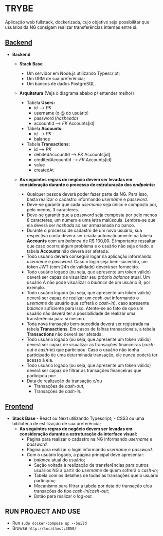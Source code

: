 # TRYBE

Aplicação web fullstack, dockerizada, cujo objetivo seja possibilitar que usuários da NG consigam realizar transferências internas entre si.

## <a href="https://github.com/PedroMiguel7/NG-CASH/tree/main/service">Backend</a>

- **Backend**

  - **Stack Base**
    - Um servidor em Node.js utilizando Typescript;
    - Um ORM de sua preferência;
    - Um bancos de dados PostgreSQL.
  - **Arquitetura** (Veja o diagrama abaixo p/ entender melhor)

    - Tabela **Users:**
      - id —> _PK_
      - username (o @ do usuário)
      - password (_hasheada_)
      - accountId —> _FK_ Accounts[id]
    - Tabela **Accounts:**
      - id —> _PK_
      - balance
    - Tabela **Transactions:**
      - id —> _PK_
      - debitedAccountId —> _FK_ Accounts[id]
      - creditedAccountId —> _FK_ Accounts[id]
      - value
      - createdAt

  - **As seguintes regras de negócio devem ser levadas em consideração durante o processo de estruturação dos _endpoints_:**
    - Qualquer pessoa deverá poder fazer parte da NG. Para isso, basta realizar o cadastro informando _username_ e _password_.
    - Deve-se garantir que cada _username_ seja único e composto por, pelo menos, 3 caracteres.
    - Deve-se garantir que a _password_ seja composta por pelo menos 8 caracteres, um número e uma letra maiúscula. Lembre-se que ela deverá ser _hashada_ ao ser armazenada no banco.
    - Durante o processo de cadastro de um novo usuário, sua respectiva conta deverá ser criada automaticamente na tabela **Accounts** com um _balance_ de R$ 100,00. É importante ressaltar que caso ocorra algum problema e o usuário não seja criado, a tabela **Accounts** não deverá ser afetada.
    - Todo usuário deverá conseguir logar na aplicação informando _username_ e _password._ Caso o login seja bem-sucedido, um token JWT (com 24h de validade) deverá ser fornecido.
    - Todo usuário logado (ou seja, que apresente um token válido) deverá ser capaz de visualizar seu próprio _balance_ atual. Um usuário A não pode visualizar o _balance_ de um usuário B, por exemplo.
    - Todo usuário logado (ou seja, que apresente um token válido) deverá ser capaz de realizar um _cash-out_ informando o _username_ do usuário que sofrerá o _cash-in_), caso apresente _balance_ suficiente para isso. Atente-se ao fato de que um usuário não deverá ter a possibilidade de realizar uma transferência para si mesmo.
    - Toda nova transação bem-sucedida deverá ser registrada na tabela **Transactions**. Em casos de falhas transacionais, a tabela **Transactions** não deverá ser afetada.
    - Todo usuário logado (ou seja, que apresente um token válido) deverá ser capaz de visualizar as transações financeiras (_cash-out_ e _cash-in_) que participou. Caso o usuário não tenha participado de uma determinada transação, ele nunca poderá ter acesso à ela.
    - Todo usuário logado (ou seja, que apresente um token válido) deverá ser capaz de filtrar as transações financeiras que participou por:
    - Data de realização da transação e/ou
      - Transações de _cash-out;_
      - Transações de _cash-in._

## <a href="https://github.com/PedroMiguel7/NG-CASH/tree/main/ui">Frontend</a>

- **Stack Base** - React ou Next utilizando Typescript; - CSS3 ou uma biblioteca de estilização de sua preferência;
  - **As seguintes regras de negócio devem ser levadas em consideração durante a estruturação da interface visual:**
    - Página para realizar o cadastro na NG informando _username_ e _password._
    - Página para realizar o login informando _username_ e _password._
    - Com o usuário logado, a página principal deve apresentar:
      - _balance_ atual do usuário;
      - Seção voltada à realização de transferências para outros usuários NG a partir do _username_ de quem sofrerá o _cash-in_;
      - Tabela com os detalhes de todas as transações que o usuário participou;
      - Mecanismo para filtrar a tabela por data de transação e/ou transações do tipo _cash-in_/_cash-out_;
      - Botão para realizar o _log-out._

## RUN PROJECT AND USE

- Run `sudo docker-compose up --build`
- Browse `http://localhost:3050/`
